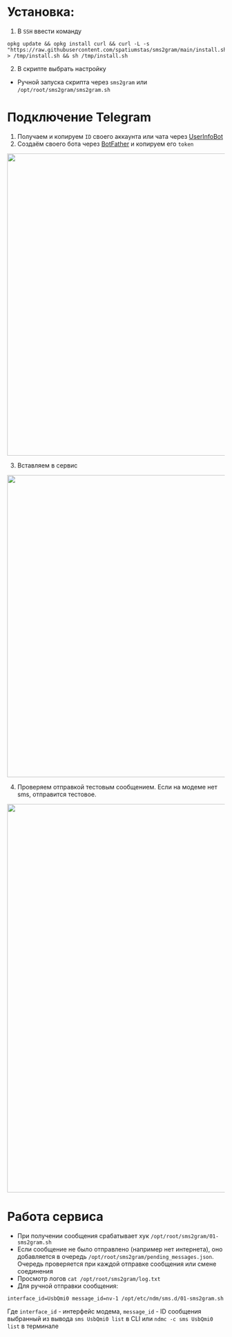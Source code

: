 # Установка:

1. В `SSH` ввести команду
```shell
opkg update && opkg install curl && curl -L -s "https://raw.githubusercontent.com/spatiumstas/sms2gram/main/install.sh" > /tmp/install.sh && sh /tmp/install.sh
```

2. В скрипте выбрать настройку

- Ручной запуска скрипта через `sms2gram` или `/opt/root/sms2gram/sms2gram.sh`

# Подключение Telegram

1. Получаем и копируем `ID` своего аккаунта или чата через [UserInfoBot](https://t.me/userinfobot)
2. Создаём своего бота через [BotFather](https://t.me/BotFather) и копируем его `token`

<img src="https://github.com/user-attachments/assets/ca5c31af-b29c-4d5a-b2d9-75ff64ba2c34" alt="" width="700">

3. Вставляем в сервис
<img src="https://github.com/user-attachments/assets/f21f5093-2152-481c-ae8d-6a9fccfcfc3f" alt="" width="700">

4. Проверяем отправкой тестовым сообщением. Если на модеме нет sms, отправится тестовое.
<img src="https://github.com/user-attachments/assets/bdf799a2-3b3b-4fc6-b19a-a0f8a99e1bd7" alt="" width="900">

# Работа сервиса
- При получении сообщения срабатывает хук `/opt/root/sms2gram/01-sms2gram.sh`
- Если сообщение не было отправлено (например нет интернета), оно добавляется в очередь `/opt/root/sms2gram/pending_messages.json`. Очередь проверяется при каждой отправке сообщения или смене соединения
- Просмотр логов `cat /opt/root/sms2gram/log.txt`
- Для ручной отправки сообщения:
````shell
interface_id=UsbQmi0 message_id=nv-1 /opt/etc/ndm/sms.d/01-sms2gram.sh
````
Где `interface_id` - интерфейс модема, `message_id` - ID сообщения выбранный из вывода `sms UsbQmi0 list` в CLI или `ndmc -c sms UsbQmi0 list` в терминале
